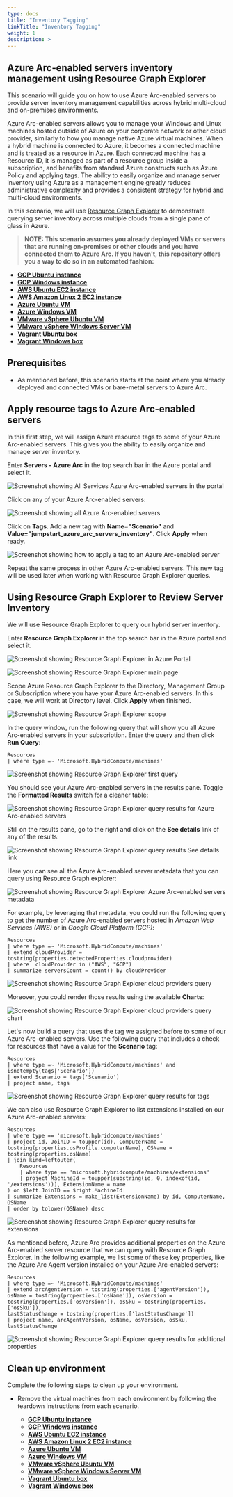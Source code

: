 ```yaml
---
type: docs
title: "Inventory Tagging"
linkTitle: "Inventory Tagging"
weight: 1
description: >
---
```


## Azure Arc-enabled servers inventory management using Resource Graph Explorer

This scenario will guide you on how to use Azure Arc-enabled servers to provide server inventory management capabilities across hybrid multi-cloud and on-premises environments.

Azure Arc-enabled servers allows you to manage your Windows and Linux machines hosted outside of Azure on your corporate network or other cloud provider, similarly to how you manage native Azure virtual machines. When a hybrid machine is connected to Azure, it becomes a connected machine and is treated as a resource in Azure. Each connected machine has a Resource ID, it is managed as part of a resource group inside a subscription, and benefits from standard Azure constructs such as Azure Policy and applying tags. The ability to easily organize and manage server inventory using Azure as a management engine greatly reduces administrative complexity and provides a consistent strategy for hybrid and multi-cloud environments.

In this scenario, we will use [Resource Graph Explorer](https://docs.microsoft.com/azure/governance/resource-graph/overview) to demonstrate querying server inventory across multiple clouds from a single pane of glass in Azure.

> **NOTE: This scenario assumes you already deployed VMs or servers that are running on-premises or other clouds and you have connected them to Azure Arc. If you haven't, this repository offers you a way to do so in an automated fashion:**

- **[GCP Ubuntu instance](https://azurearcjumpstart.io/azure_arc_jumpstart/azure_arc_servers/gcp/gcp_terraform_ubuntu/)**
- **[GCP Windows instance](https://azurearcjumpstart.io/azure_arc_jumpstart/azure_arc_servers/gcp/gcp_terraform_windows/)**
- **[AWS Ubuntu EC2 instance](https://azurearcjumpstart.io/azure_arc_jumpstart/azure_arc_servers/aws/aws_terraform_ubuntu/)**
- **[AWS Amazon Linux 2 EC2 instance](https://azurearcjumpstart.io/azure_arc_jumpstart/azure_arc_servers/aws/aws_terraform_al2/)**
- **[Azure Ubuntu VM](https://azurearcjumpstart.io/azure_arc_jumpstart/azure_arc_servers/azure/azure_arm_template_linux/)**
- **[Azure Windows VM](https://azurearcjumpstart.io/azure_arc_jumpstart/azure_arc_servers/azure/azure_arm_template_win/)**
- **[VMware vSphere Ubuntu VM](https://azurearcjumpstart.io/azure_arc_jumpstart/azure_arc_servers/vmware/vmware_terraform_ubuntu/)**
- **[VMware vSphere Windows Server VM](https://azurearcjumpstart.io/azure_arc_jumpstart/azure_arc_servers/vmware/vmware_terraform_winsrv/)**
- **[Vagrant Ubuntu box](https://azurearcjumpstart.io/azure_arc_jumpstart/azure_arc_servers/vagrant/local_vagrant_ubuntu/)**
- **[Vagrant Windows box](https://azurearcjumpstart.io/azure_arc_jumpstart/azure_arc_servers/vagrant/local_vagrant_windows/)**

## Prerequisites

- As mentioned before, this scenario starts at the point where you already deployed and connected VMs or bare-metal servers to Azure Arc.

## Apply resource tags to Azure Arc-enabled servers

In this first step, we will assign Azure resource tags to some of your Azure Arc-enabled servers. This gives you the ability to easily organize and manage server inventory.

Enter **Servers - Azure Arc** in the top search bar in the Azure portal and select it.

![Screenshot showing All Services Azure Arc-enabled servers in the portal](./1.png)

Click on any of your Azure Arc-enabled servers:

![Screenshot showing all Azure Arc-enabled servers](./2.png)

Click on **Tags**. Add a new tag with **Name="Scenario"** and **Value="jumpstart_azure_arc_servers_inventory"**. Click **Apply** when ready.

![Screenshot showing how to apply a tag to an Azure Arc-enabled server](./3.png)

Repeat the same process in other Azure Arc-enabled servers. This new tag will be used later when working with Resource Graph Explorer queries.

## Using Resource Graph Explorer to Review Server Inventory

We will use Resource Graph Explorer to query our hybrid server inventory.

Enter **Resource Graph Explorer** in the top search bar in the Azure portal and select it.

![Screenshot showing Resource Graph Explorer in Azure Portal](./4.png)

![Screenshot showing Resource Graph Explorer main page](./5.png)

Scope Azure Resource Graph Explorer to the Directory, Management Group or Subscription where you have your Azure Arc-enabled servers. In this case, we will work at Directory level. Click **Apply** when finished.

![Screenshot showing Resource Graph Explorer scope](./6.png)

In the query window, run the following query that will show you all Azure Arc-enabled servers in your subscription. Enter the query and then click **Run Query**:

```kusto
Resources
| where type =~ 'Microsoft.HybridCompute/machines'
```

![Screenshot showing Resource Graph Explorer first query](./7.png)

You should see your Azure Arc-enabled servers in the results pane. Toggle the **Formatted Results** switch for a cleaner table:

![Screenshot showing Resource Graph Explorer query results for Azure Arc-enabled servers](./8.png)

Still on the results pane, go to the right and click on the **See details** link of any of the results:

![Screenshot showing Resource Graph Explorer query results See details link](./9.png)

Here you can see all the Azure Arc-enabled server metadata that you can query using Resource Graph explorer:

![Screenshot showing Resource Graph Explorer Azure Arc-enabled servers metadata](./10.png)

For example, by leveraging that metadata, you could run the following query to get the number of Azure Arc-enabled servers hosted in _Amazon Web Services (AWS)_ or in _Google Cloud Platform (GCP)_:

```kusto
Resources
| where type =~ 'Microsoft.HybridCompute/machines'
| extend cloudProvider = tostring(properties.detectedProperties.cloudprovider)
| where  cloudProvider in ("AWS", "GCP")
| summarize serversCount = count() by cloudProvider
```

![Screenshot showing Resource Graph Explorer cloud providers query](./11.png)

Moreover, you could render those results using the available **Charts**:

![Screenshot showing Resource Graph Explorer cloud providers query chart](./12.png)

Let's now build a query that uses the tag we assigned before to some of our Azure Arc-enabled servers. Use the following query that includes a check for resources that have a value for the **Scenario** tag:

```kusto
Resources
| where type =~ 'Microsoft.HybridCompute/machines' and isnotempty(tags['Scenario'])
| extend Scenario = tags['Scenario']
| project name, tags
```

![Screenshot showing Resource Graph Explorer query results for tags](./13.png)

We can also use Resource Graph Explorer to list extensions installed on our Azure Arc-enabled servers:

```kusto
Resources
| where type == 'microsoft.hybridcompute/machines'
| project id, JoinID = toupper(id), ComputerName = tostring(properties.osProfile.computerName), OSName = tostring(properties.osName)
| join kind=leftouter(
    Resources
    | where type == 'microsoft.hybridcompute/machines/extensions'
    | project MachineId = toupper(substring(id, 0, indexof(id, '/extensions'))), ExtensionName = name
) on $left.JoinID == $right.MachineId
| summarize Extensions = make_list(ExtensionName) by id, ComputerName, OSName
| order by tolower(OSName) desc
```

![Screenshot showing Resource Graph Explorer query results for extensions](./14.png)

As mentioned before, Azure Arc provides additional properties on the Azure Arc-enabled server resource that we can query with Resource Graph Explorer. In the following example, we list some of these key properties, like the Azure Arc Agent version installed on your Azure Arc-enabled servers:

```kusto
Resources
| where type =~ 'Microsoft.HybridCompute/machines'
| extend arcAgentVersion = tostring(properties.['agentVersion']), osName = tostring(properties.['osName']), osVersion = tostring(properties.['osVersion']), osSku = tostring(properties.['osSku']),
lastStatusChange = tostring(properties.['lastStatusChange'])
| project name, arcAgentVersion, osName, osVersion, osSku, lastStatusChange
```

![Screenshot showing Resource Graph Explorer query results for additional properties](./15.png)

## Clean up environment

Complete the following steps to clean up your environment.

- Remove the virtual machines from each environment by following the teardown instructions from each scenario.

  - **[GCP Ubuntu instance](https://azurearcjumpstart.io/azure_arc_jumpstart/azure_arc_servers/gcp/gcp_terraform_ubuntu/)**
  - **[GCP Windows instance](https://azurearcjumpstart.io/azure_arc_jumpstart/azure_arc_servers/gcp/gcp_terraform_windows/)**
  - **[AWS Ubuntu EC2 instance](https://azurearcjumpstart.io/azure_arc_jumpstart/azure_arc_servers/aws/aws_terraform_ubuntu/)**
  - **[AWS Amazon Linux 2 EC2 instance](https://azurearcjumpstart.io/azure_arc_jumpstart/azure_arc_servers/aws/aws_terraform_al2/)**
  - **[Azure Ubuntu VM](https://azurearcjumpstart.io/azure_arc_jumpstart/azure_arc_servers/azure/azure_arm_template_linux/)**
  - **[Azure Windows VM](https://azurearcjumpstart.io/azure_arc_jumpstart/azure_arc_servers/azure/azure_arm_template_win/)**
  - **[VMware vSphere Ubuntu VM](https://azurearcjumpstart.io/azure_arc_jumpstart/azure_arc_servers/vmware/vmware_terraform_ubuntu/)**
  - **[VMware vSphere Windows Server VM](https://azurearcjumpstart.io/azure_arc_jumpstart/azure_arc_servers/vmware/vmware_terraform_winsrv/)**
  - **[Vagrant Ubuntu box](https://azurearcjumpstart.io/azure_arc_jumpstart/azure_arc_servers/vagrant/local_vagrant_ubuntu/)**
  - **[Vagrant Windows box](https://azurearcjumpstart.io/azure_arc_jumpstart/azure_arc_servers/vagrant/local_vagrant_windows/)**
